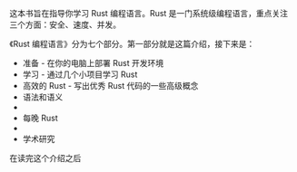 这本书旨在指导你学习 Rust 编程语言。Rust 是一门系统级编程语言，重点关注三个方面：安全、速度、并发。

《Rust 编程语言》分为七个部分。第一部分就是这篇介绍，接下来是：

* 准备 - 在你的电脑上部署 Rust 开发环境
* 学习 - 通过几个小项目学习 Rust
* 高效的 Rust - 写出优秀 Rust 代码的一些高级概念
* 语法和语义
*
* 每晚 Rust
*
* 学术研究

在读完这个介绍之后
